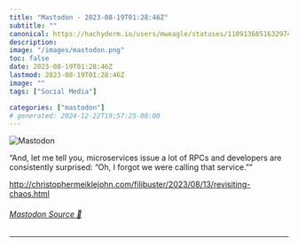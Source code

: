 ```yaml
---
title: "Mastodon - 2023-08-19T01:28:46Z"
subtitle: ""
canonical: https://hachyderm.io/users/mweagle/statuses/110913685163297468
description:
image: "/images/mastodon.png"
toc: false
date: 2023-08-19T01:28:46Z
lastmod: 2023-08-19T01:28:46Z
image: ""
tags: ["Social Media"]

categories: ["mastodon"]
# generated: 2024-12-22T19:57:25-08:00
---
```

![Mastodon](/images/mastodon.png)

<p>“And, let me tell you, microservices issue a lot of RPCs and developers are consistently surprised: “Oh, I forgot we were calling that service.””</p><p><a href="http://christophermeiklejohn.com/filibuster/2023/08/13/revisiting-chaos.html" target="_blank" rel="nofollow noopener noreferrer" translate="no"><span class="invisible">http://</span><span class="ellipsis">christophermeiklejohn.com/fili</span><span class="invisible">buster/2023/08/13/revisiting-chaos.html</span></a></p>


###### [Mastodon Source 🐘](https://hachyderm.io/@mweagle/110913685163297468)

___
